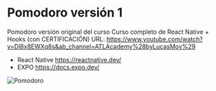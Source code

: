 # Pomodoro versión 1
Pomodoro versión original del curso Curso completo de React Native + Hooks (con CERTIFICACIÓN)
URL: https://www.youtube.com/watch?v=Dl8x8EWXq8s&ab_channel=ATLAcademy%28byLucasMoy%29

- React Native https://reactnative.dev/
- EXPO https://docs.expo.dev/
  
![Pomodoro](https://github.com/ACarmonaTS/Pomodoro/assets/113727513/dd50bf45-4366-4bd7-b4ac-e76066798945)

